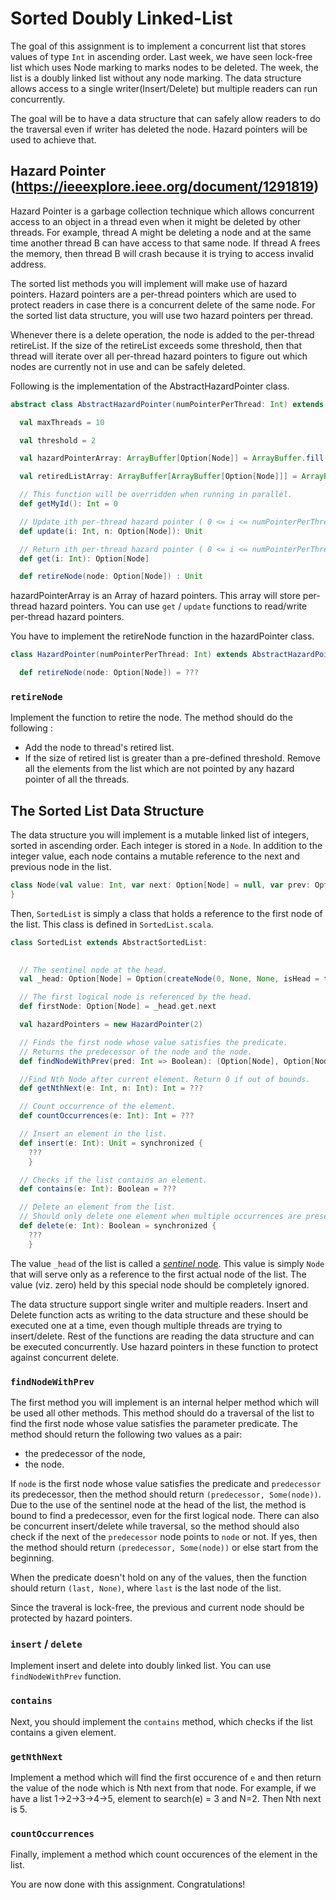# Sorted Doubly Linked-List 

The goal of this assignment is to implement a concurrent list that stores values of type `Int` in ascending order. Last week, we have seen lock-free list which uses Node marking to marks nodes to be deleted. The week, the list is a doubly linked list without any node marking. The data structure allows access to a single writer(Insert/Delete) but multiple readers can run concurrently. 

The goal will be to have a data structure that can safely allow readers to do the traversal even if writer has deleted the node. Hazard pointers will be used to achieve that.

## Hazard Pointer (https://ieeexplore.ieee.org/document/1291819)

Hazard Pointer is a garbage collection technique which allows concurrent access to an object in a thread even when it might be deleted by other threads. For example, thread A might be deleting a node and at the same time another thread B can have access to that same node. If thread A frees the memory, then thread B will crash because it is trying to access invalid address. 

The sorted list methods you will implement will make use of hazard pointers. Hazard pointers are a per-thread pointers which are used to protect readers in case there is a concurrent delete of the same node. For the sorted list data structure, you will use two hazard pointers per thread. 

Whenever there is a delete operation, the node is added to the per-thread retireList. If the size of the retireList exceeds some threshold, then that thread will iterate over all per-thread hazard pointers to figure out which nodes are currently not in use and can be safely deleted. 

Following is the implementation of the AbstractHazardPointer class.

```scala
abstract class AbstractHazardPointer(numPointerPerThread: Int) extends Monitor:

  val maxThreads = 10

  val threshold = 2

  val hazardPointerArray: ArrayBuffer[Option[Node]] = ArrayBuffer.fill(numPointerPerThread * maxThreads)(None)

  val retiredListArray: ArrayBuffer[ArrayBuffer[Option[Node]]] = ArrayBuffer.fill(maxThreads)(ArrayBuffer())

  // This function will be overridden when running in parallel.
  def getMyId(): Int = 0

  // Update ith per-thread hazard pointer ( 0 <= i <= numPointerPerThread )
  def update(i: Int, n: Option[Node]): Unit

  // Return ith per-thread hazard pointer ( 0 <= i <= numPointerPerThread )
  def get(i: Int): Option[Node]

  def retireNode(node: Option[Node]) : Unit
```

hazardPointerArray is an Array of hazard pointers. This array will store per-thread hazard pointers. You can use `get` / `update` functions to read/write per-thread hazard pointers.

You have to implement the retireNode function in the hazardPointer class.

```scala
class HazardPointer(numPointerPerThread: Int) extends AbstractHazardPointer(numPointerPerThread):

  def retireNode(node: Option[Node]) = ???
```
### `retireNode`

Implement the function to retire the node. The method should do the following :
- Add the node to thread's retired list.
- If the size of retired list is greater than a pre-defined threshold. Remove all the elements from the list which are not pointed by any hazard pointer of all the threads.

## The Sorted List Data Structure

The data structure you will implement is a mutable linked list of integers, sorted in ascending order. Each integer is stored in a `Node`. In addition to the integer value, each node contains a mutable reference to the next and previous node in the list.

```scala
class Node(val value: Int, var next: Option[Node] = null, var prev: Option[Node] = null) {
}
```

Then, `SortedList` is simply a class that holds a reference to the first node of the list. This class is defined in `SortedList.scala`.

```scala
class SortedList extends AbstractSortedList:
  

  // The sentinel node at the head.
  val _head: Option[Node] = Option(createNode(0, None, None, isHead = true))

  // The first logical node is referenced by the head.
  def firstNode: Option[Node] = _head.get.next

  val hazardPointers = new HazardPointer(2)

  // Finds the first node whose value satisfies the predicate.
  // Returns the predecessor of the node and the node.
  def findNodeWithPrev(pred: Int => Boolean): (Option[Node], Option[Node]) = ???

  //Find Nth Node after current element. Return 0 if out of bounds.
  def getNthNext(e: Int, n: Int): Int = ???

  // Count occurrence of the element.
  def countOccurrences(e: Int): Int = ???

  // Insert an element in the list.
  def insert(e: Int): Unit = synchronized {
    ???
    }

  // Checks if the list contains an element.
  def contains(e: Int): Boolean = ???

  // Delete an element from the list.
  // Should only delete one element when multiple occurrences are present.
  def delete(e: Int): Boolean = synchronized {
    ???
    }


```

The value `_head` of the list is called a [*sentinel* node](https://en.wikipedia.org/wiki/Sentinel_node). This value is simply `Node` that will serve only as a reference to the first actual node of the list. The value (viz. zero) held by this special node should be completely ignored. 

The data structure support single writer and multiple readers. Insert and Delete function acts as writing to the data structure and these should be executed one at a time, even though multiple threads are trying to insert/delete. Rest of the functions are reading the data structure and can be executed concurrently. Use hazard pointers in these function to protect against concurrent delete.

### `findNodeWithPrev`

The first method you will implement is an internal helper method which will be used all other methods.
This method should do a traversal of the list to find the first node whose value satisfies the parameter predicate.
The method should return the following two values as a pair:
- the predecessor of the node,
- the node.

If `node` is the first node whose value satisfies the predicate and `predecessor` its predecessor, then the method should return `(predecessor, Some(node))`. Due to the use of the sentinel node at the head of the list, the method is bound to find a predecessor, even for the first logical node. There can also be concurrent insert/delete while traversal, so the method should also check if the next of the `predecessor` node points to `node` or not. If yes, then the method should return `(predecessor, Some(node))` or else start from the beginning.

When the predicate doesn't hold on any of the values, then the function should return `(last, None)`, where
`last` is the last node of the list.

Since the traveral is lock-free, the previous and current node should be protected by hazard pointers.

### `insert` / `delete`

Implement insert and delete into doubly linked list. You can use `findNodeWithPrev` function.

### `contains`

Next, you should implement the `contains` method, which checks if the list contains a given element. 

### `getNthNext`

Implement a method which will find the first occurence of `e` and then return the value of the node which is Nth next from that node. For example, if we have a list 1->2->3->4->5, element to search(e) = 3 and N=2. Then Nth next is 5.

### `countOccurrences`

Finally, implement a method which count occurences of the element in the list.

You are now done with this assignment. Congratulations!

